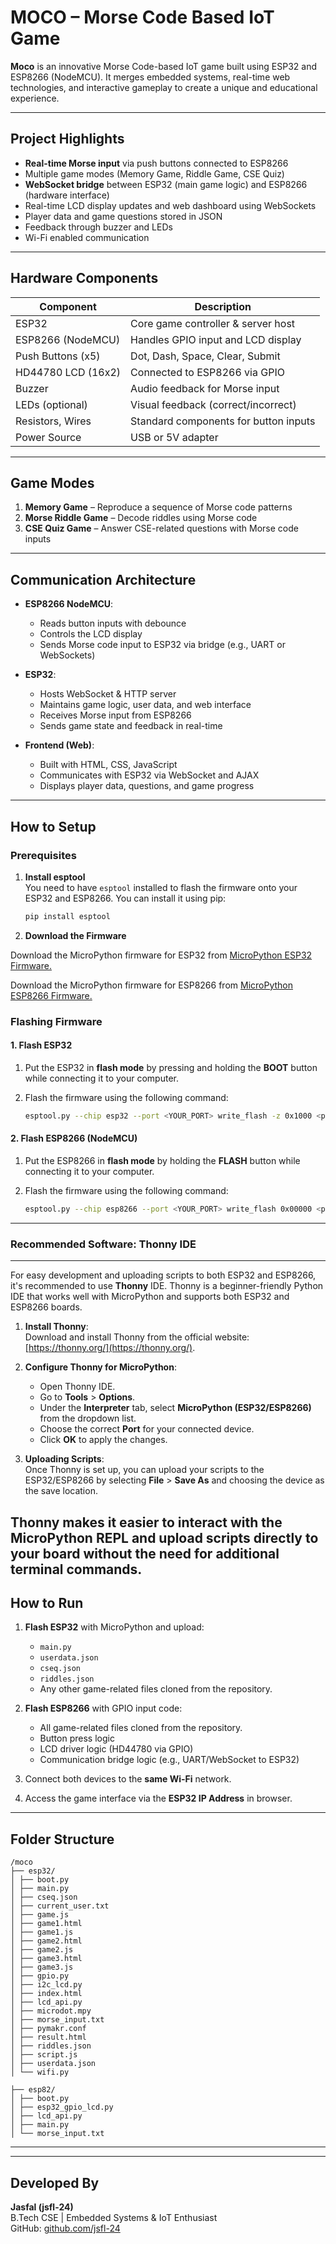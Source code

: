#  MOCO – Morse Code Based IoT Game

**Moco** is an innovative Morse Code-based IoT game built using ESP32 and ESP8266 (NodeMCU). It merges embedded systems, real-time web technologies, and interactive gameplay to create a unique and educational experience.

---

##  Project Highlights

-  **Real-time Morse input** via push buttons connected to ESP8266
-  Multiple game modes (Memory Game, Riddle Game, CSE Quiz)
-  **WebSocket bridge** between ESP32 (main game logic) and ESP8266 (hardware interface)
-  Real-time LCD display updates and web dashboard using WebSockets
-  Player data and game questions stored in JSON
-  Feedback through buzzer and LEDs
-  Wi-Fi enabled communication

---

##  Hardware Components

| Component         | Description                            |
|------------------|----------------------------------------|
| ESP32            | Core game controller & server host     |
| ESP8266 (NodeMCU)| Handles GPIO input and LCD display     |
| Push Buttons (x5)| Dot, Dash, Space, Clear, Submit        |
| HD44780 LCD (16x2)| Connected to ESP8266 via GPIO          |
| Buzzer           | Audio feedback for Morse input         |
| LEDs (optional)  | Visual feedback (correct/incorrect)    |
| Resistors, Wires | Standard components for button inputs  |
| Power Source     | USB or 5V adapter                      |

---

##  Game Modes

1. **Memory Game** – Reproduce a sequence of Morse code patterns
2. **Morse Riddle Game** – Decode riddles using Morse code
3. **CSE Quiz Game** – Answer CSE-related questions with Morse code inputs

---

##  Communication Architecture

- **ESP8266 NodeMCU**:  
   - Reads button inputs with debounce  
   - Controls the LCD display  
   - Sends Morse code input to ESP32 via bridge (e.g., UART or WebSockets)

- **ESP32**:  
   - Hosts WebSocket & HTTP server  
   - Maintains game logic, user data, and web interface  
   - Receives Morse input from ESP8266  
   - Sends game state and feedback in real-time

- **Frontend (Web)**:  
   - Built with HTML, CSS, JavaScript  
   - Communicates with ESP32 via WebSocket and AJAX  
   - Displays player data, questions, and game progress

---

##  How to Setup
### Prerequisites

1. **Install esptool**  
   You need to have `esptool` installed to flash the firmware onto your ESP32 and ESP8266. You can install it using pip:

   ```bash
   pip install esptool

2. **Download the Firmware**

Download the MicroPython firmware for ESP32 from [MicroPython ESP32 Firmware.](https://micropython.org/download/esp32/)

Download the MicroPython firmware for ESP8266 from [MicroPython ESP8266 Firmware.](https://micropython.org/download/esp8266/)

### Flashing Firmware

#### 1. **Flash ESP32**

1. Put the ESP32 in **flash mode** by pressing and holding the **BOOT** button while connecting it to your computer.
2. Flash the firmware using the following command:

   ```bash
   esptool.py --chip esp32 --port <YOUR_PORT> write_flash -z 0x1000 <path_to_firmware.bin>
#### 2. **Flash ESP8266 (NodeMCU)**

1. Put the ESP8266 in **flash mode** by holding the **FLASH** button while connecting it to your computer.

2. Flash the firmware using the following command:

   ```bash
   esptool.py --chip esp8266 --port <YOUR_PORT> write_flash 0x00000 <path_to_firmware.bin>


---

### Recommended Software: Thonny IDE
---

For easy development and uploading scripts to both ESP32 and ESP8266, it's recommended to use **Thonny** IDE. Thonny is a beginner-friendly Python IDE that works well with MicroPython and supports both ESP32 and ESP8266 boards.

1. **Install Thonny**:  
   Download and install Thonny from the official website: [https://thonny.org/](https://thonny.org/).

2. **Configure Thonny for MicroPython**:
   - Open Thonny IDE.
   - Go to **Tools** > **Options**.
   - Under the **Interpreter** tab, select **MicroPython (ESP32/ESP8266)** from the dropdown list.
   - Choose the correct **Port** for your connected device.
   - Click **OK** to apply the changes.

3. **Uploading Scripts**:  
   Once Thonny is set up, you can upload your scripts to the ESP32/ESP8266 by selecting **File** > **Save As** and choosing the device as the save location.

Thonny makes it easier to interact with the MicroPython REPL and upload scripts directly to your board without the need for additional terminal commands.
---

##  How to Run

1. **Flash ESP32** with MicroPython and upload:
   - `main.py`
   - `userdata.json`
   - `cseq.json`
   - `riddles.json`
   - Any other game-related files cloned from the repository.

2. **Flash ESP8266** with GPIO input code:
   - All game-related files cloned from the repository.
   - Button press logic
   - LCD driver logic (HD44780 via GPIO)
   - Communication bridge logic (e.g., UART/WebSocket to ESP32)

3. Connect both devices to the **same Wi-Fi** network.

4. Access the game interface via the **ESP32 IP Address** in browser.

---


##  Folder Structure

```text
/moco
├── esp32/
│ ├── boot.py
│ ├── main.py
│ ├── cseq.json
│ ├── current_user.txt
│ ├── game.js
│ ├── game1.html
│ ├── game1.js
│ ├── game2.html
│ ├── game2.js
│ ├── game3.html
│ ├── game3.js
│ ├── gpio.py
│ ├── i2c_lcd.py
│ ├── index.html
│ ├── lcd_api.py
│ ├── microdot.mpy
│ ├── morse_input.txt
│ ├── pymakr.conf
│ ├── result.html
│ ├── riddles.json
│ ├── script.js
│ ├── userdata.json
│ └── wifi.py

├── esp82/
│ ├── boot.py
│ ├── esp32_gpio_lcd.py
│ ├── lcd_api.py
│ ├── main.py
│ └── morse_input.txt
```

---

---

## Developed By

**Jasfal (jsfl-24)**  
B.Tech CSE | Embedded Systems & IoT Enthusiast  
GitHub: [github.com/jsfl-24](https://github.com/jsfl-24)
